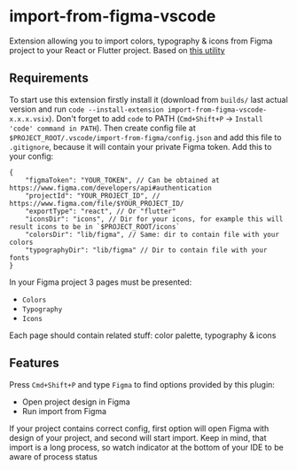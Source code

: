 # import-from-figma-vscode

Extension allowing you to import colors, typography & icons from Figma project to your React or Flutter project.
Based on [this utility](https://github.com/ikabirov/import-from-figma)

## Requirements

To start use this extension firstly install it (download from `builds/` last actual version and run `code --install-extension import-from-figma-vscode-x.x.x.vsix`). Don't forget to add `code` to PATH (`Cmd+Shift+P` -> `Install 'code' command in PATH`).
Then create config file at `$PROJECT_ROOT/.vscode/import-from-figma/config.json` and add this file to `.gitignore`, because it will contain your private Figma token. Add this to your config:
```
{
    "figmaToken": "YOUR_TOKEN", // Can be obtained at https://www.figma.com/developers/api#authentication
    "projectId": "YOUR_PROJECT_ID", // https://www.figma.com/file/$YOUR_PROJECT_ID/
    "exportType": "react", // Or "flutter"
    "iconsDir": "icons", // Dir for your icons, for example this will result icons to be in `$PROJECT_ROOT/icons`
    "colorsDir": "lib/figma", // Same: dir to contain file with your colors
    "typographyDir": "lib/figma" // Dir to contain file with your fonts
}
```

In your Figma project 3 pages must be presented:
- `Colors`
- `Typography`
- `Icons`

Each page should contain related stuff: color palette, typography & icons

## Features

Press `Cmd+Shift+P` and type `Figma` to find options provided by this plugin:
- Open project design in Figma
- Run import from Figma

If your project contains correct config, first option will open Figma with design of your project, and second will start import. Keep in mind, that import is a long process, so watch indicator at the bottom of your IDE to be aware of process status
